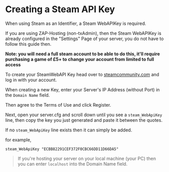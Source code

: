 # Creating a Steam API Key

When using Steam as an Identifier, a Steam WebAPIKey is required.

If you are using ZAP-Hosting (non-txAdmin), then the Steam WebAPIKey is already configured in the "Settings" Page of your server, you do not have to follow this guide then.

**Note: you will need a full steam account to be able to do this, it'll require purchasing a game of £5+ to change your account from limited to full access**

To create your SteamWebAPI Key head over to [steamcommunity.com](https://steamcommunity.com/dev/apikey) and log in with your account.

When creating a new Key, enter your Server's IP Address (without Port) in the `Domain Name` field.

Then agree to the Terms of Use and click Register.

Next, open your server.cfg and scroll down until you see a `steam_WebApiKey` line, then copy the key you just generated and paste it between the quotes.

If no `steam_WebApiKey` line exists then it can simply be added.

for example,
```
steam_WebApiKey "ECBB82291CEF372F0CBC66DD11D66DA5"
```

> If you're hosting your server on your local machine (your PC) then you can enter `localhost` into the Domain Name field.

